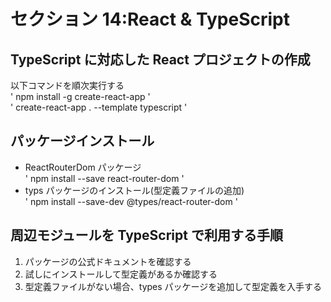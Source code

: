 # セクション 14:React & TypeScript

## TypeScript に対応した React プロジェクトの作成

以下コマンドを順次実行する  
' npm install -g create-react-app '  
' create-react-app . --template typescript '

<!-- https://create-react-app.dev/docs/adding-typescript/ -->

## パッケージインストール

- ReactRouterDom パッケージ  
  ' npm install --save react-router-dom '
- typs パッケージのインストール(型定義ファイルの追加)  
  ' npm install --save-dev @types/react-router-dom '

## 周辺モジュールを TypeScript で利用する手順

1. パッケージの公式ドキュメントを確認する
2. 試しにインストールして型定義があるか確認する
3. 型定義ファイルがない場合、types パッケージを追加して型定義を入手する

